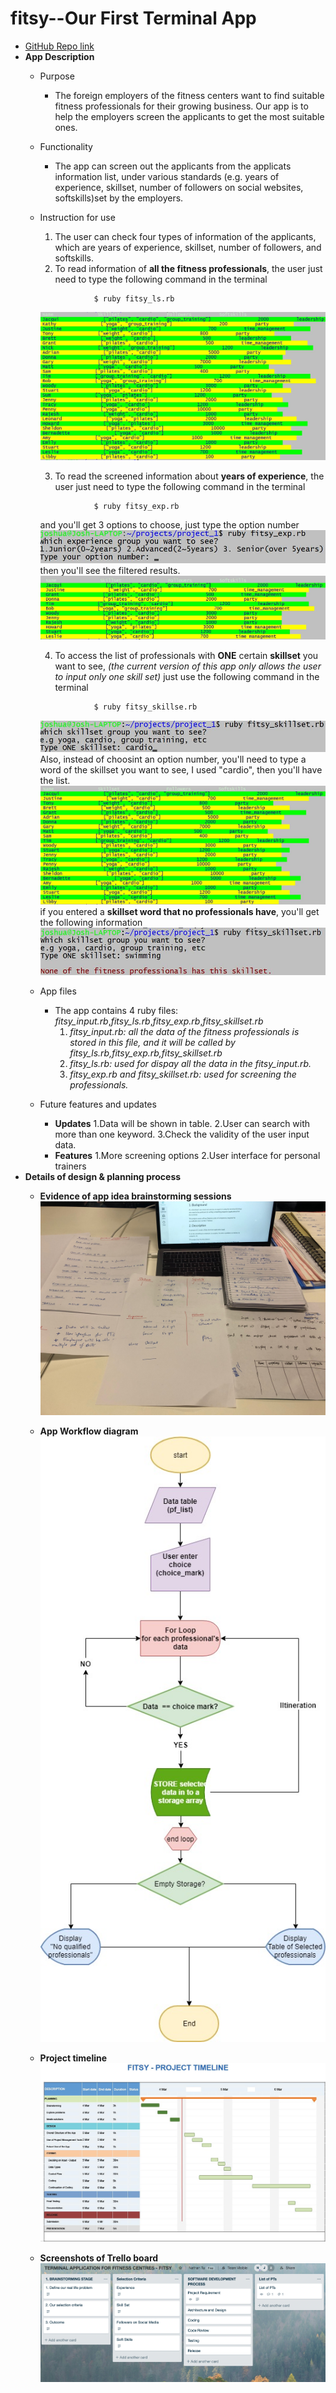 # fitsy--Our First Terminal App
* [GitHub Repo link](https://github.com/Joshua-Tu/FITSY-PROJECT)
* **App Description**
  * Purpose
    * The foreign employers of the fitness centers want to find suitable fitness professionals for their growing business. Our app is to help the employers screen the applicants to get the most suitable ones.
  * Functionality
    * The app can screen out the applicants from the applicats information list, under various standards (e.g. years of experience, skillset, number of followers on social websites, softskills)set by the employers.
  * Instruction for use
    1. The user can check four types of information of the applicants, which are years of experience, skillset, number of followers, and softskills.
    2. To read information of **all the fitness professionals**, the user just need to type the following command in the terminal
    ```ubuntu
                $ ruby fitsy_ls.rb
    ```
    ![fitsy_ls_results](https://github.com/Joshua-Tu/FITSY-PROJECT/blob/Josh-Tu/pics/fitsy_ls%20snapshot.jpg?raw=true)
    
    3. To read the screened information about **years of experience**, the user just need to type the following command in the terminal 
    ```ubuntu
                $ ruby fitsy_exp.rb
    ```
       and you'll get 3 options to choose, just type the option number 
     ![fitsy_exp_options](https://github.com/Joshua-Tu/FITSY-PROJECT/blob/Josh-Tu/pics/fitsy_exp_1_snapshot.jpg?raw=true)
     then you'll see the filtered results.
     ![fitsy_expresults](https://github.com/Joshua-Tu/FITSY-PROJECT/blob/Josh-Tu/pics/fitsy_exp_2_snapshot.jpg?raw=true)
     
    4. To access the list of professionals with **ONE** certain **skillset** you want to see, *(the current version of this app only allows the user to input only one skill set)* just use the following command in the terminal
    ```ubuntu
                $ ruby fitsy_skillse.rb
    ```
    ![fitsy_skillset_input](https://github.com/Joshua-Tu/FITSY-PROJECT/blob/Josh-Tu/pics/fitsy_skillset_1_snapshot.jpg?raw=true)
    Also, instead of choosint an option number, you'll need to type a word of the skillset you want to see, I used "cardio", then you'll have the list.
    ![fitsy_skillset_input_1](https://github.com/Joshua-Tu/FITSY-PROJECT/blob/Josh-Tu/pics/fitsy_skillset_2_snapshot.jpg?raw=true)
    if you entered a **skillset word that no professionals have**, you'll get the following information
    ![fitsy_skillset_input_2](https://github.com/Joshua-Tu/FITSY-PROJECT/blob/Josh-Tu/pics/fitsy_skillset_3_snapshot.jpg?raw=true)
  * App files
    * The app contains 4 ruby files: *fitsy_input.rb*,*fitsy_ls.rb*,*fitsy_exp.rb*,*fitsy_skillset.rb*
      1. *fitsy_input.rb: all the data of the fitness professionals is stored in this file, and it will be called by fitsy_ls.rb,fitsy_exp.rb,fitsy_skillset.rb*
      2. *fitsy_ls.rb: used for dispay all the data in the fitsy_input.rb.*
      3. *fitsy_exp.rb and fitsy_skillset.rb: used for screening the professionals.*
  * Future features and updates
    * **Updates** 
      1.Data will be shown in table.
      2.User can search with more than one keyword.
      3.Check the validity of the user input data.
    * **Features** 
      1.More screening options
      2.User interface for personal trainers
* **Details of design & planning process**
  * **Evidence of app idea brainstorming sessions**
  ![Brain_storming](https://github.com/Joshua-Tu/FITSY-PROJECT/blob/Josh-Tu/pics/Evidence%20of%20app%20idea%20brainstorming%20sessions.jpg?raw=true)
  
  * **App Workflow diagram**
  ![workflow](https://github.com/Joshua-Tu/FITSY-PROJECT/blob/master/pics/Untitled%20Diagram.jpg?raw=true)
  
  * **Project timeline**
  ![project timeline](https://github.com/Joshua-Tu/FITSY-PROJECT/blob/Josh-Tu/pics/Project%20Timeline.jpg?raw=true)

  * **Screenshots of Trello board**
  ![Trello Boards](https://github.com/Joshua-Tu/FITSY-PROJECT/blob/Josh-Tu/pics/Trello%20screenshot.png?raw=true)
  